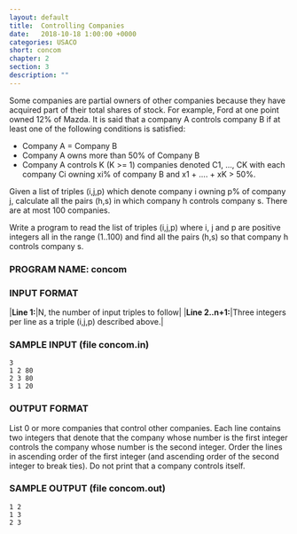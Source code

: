 ```yaml
---
layout: default
title:  Controlling Companies
date:   2018-10-18 1:00:00 +0000
categories: USACO
short: concom
chapter: 2
section: 3
description: ""
---
```


Some companies are partial owners of other companies because they have acquired part of their total shares of stock. For example, Ford at one point owned 12% of Mazda. It is said that a company A controls company B if at least one of the following conditions is satisfied:

*   Company A = Company B
*   Company A owns more than 50% of Company B
*   Company A controls K (K >= 1) companies denoted C1, ..., CK with each company Ci owning xi% of company B and x1 + .... + xK > 50%.

Given a list of triples (i,j,p) which denote company i owning p% of company j, calculate all the pairs (h,s) in which company h controls company s. There are at most 100 companies.

Write a program to read the list of triples (i,j,p) where i, j and p are positive integers all in the range (1..100) and find all the pairs (h,s) so that company h controls company s.

### PROGRAM NAME: concom

### INPUT FORMAT

|**Line 1:**|N, the number of input triples to follow|
|**Line 2..n+1:**|Three integers per line as a triple (i,j,p) described above.|

### SAMPLE INPUT (file concom.in)

```
3
1 2 80
2 3 80
3 1 20
```

### OUTPUT FORMAT

List 0 or more companies that control other companies. Each line contains two integers that denote that the company whose number is the first integer controls the company whose number is the second integer. Order the lines in ascending order of the first integer (and ascending order of the second integer to break ties). Do not print that a company controls itself.

### SAMPLE OUTPUT (file concom.out)

```
1 2
1 3
2 3
```